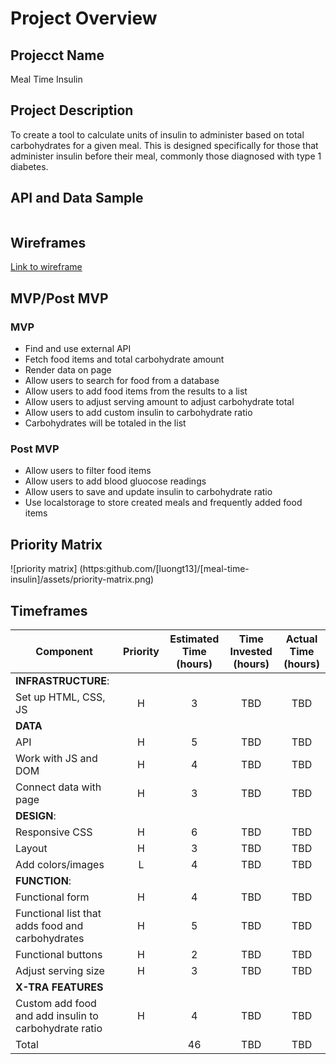 # Project Overview

## Projecct Name
Meal Time Insulin

## Project Description
To create a tool to calculate units of insulin to administer based on total carbohydrates for a given meal. This is designed specifically for those that administer insulin before their meal, commonly those diagnosed with type 1 diabetes.

## API and Data Sample
```

```

## Wireframes
[Link to wireframe](https://www.figma.com/proto/t9LAoI0icyOHnMaj4ElcS8/Meal-Time-Insulin?node-id=0%3A3&scaling=contain)

## MVP/Post MVP

### MVP
* Find and use external API
* Fetch food items and total carbohydrate amount 
* Render data on page
* Allow users to search for food from a database
* Allow users to add food items from the results to a list
* Allow users to adjust serving amount to adjust carbohydrate total
* Allow users to add custom insulin to carbohydrate ratio
* Carbohydrates will be totaled in the list


### Post MVP
* Allow users to filter food items 
* Allow users to add blood gluocose readings
* Allow users to save and update insulin to carbohydrate ratio
* Use localstorage to store created meals and frequently added food items

## Priority Matrix

![priority matrix] (https:github.com/[luongt13]/[meal-time-insulin]/assets/priority-matrix.png)

## Timeframes
| Component | Priority | Estimated Time (hours) | Time Invested (hours) | Actual Time (hours) |
| ------- | :------: | :------------: | :-----------: | :---------: |
| **INFRASTRUCTURE**: |
| Set up HTML, CSS, JS      | H |  3  | TBD | TBD |
| **DATA** |
| API                       | H |  5  | TBD | TBD |
| Work with JS and DOM      | H |  4  | TBD | TBD |
| Connect data with page    | H |  3  | TBD | TBD |
| **DESIGN**: |
| Responsive CSS            | H |  6  | TBD | TBD |
| Layout                    | H |  3  | TBD | TBD |
| Add colors/images         | L |  4  | TBD | TBD |
| **FUNCTION**: |
| Functional form           | H |  4  | TBD | TBD |
| Functional list that adds food and carbohydrates | H | 5 | TBD | TBD |
| Functional buttons        | H |  2  | TBD | TBD | 
| Adjust serving size       | H |  3  | TBD | TBD |
| **X-TRA FEATURES** |
| Custom add food and add insulin to carbohydrate ratio   | H | 4 | TBD | TBD |
| Total                     |   | 46  | TBD | TBD | 